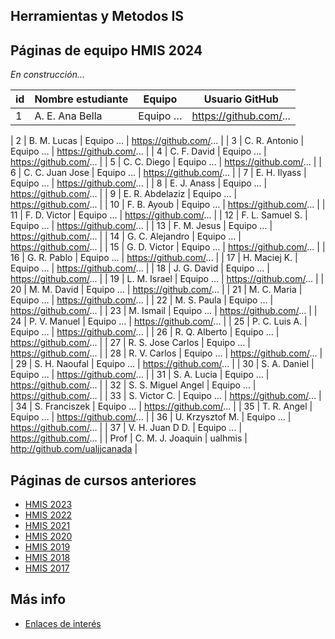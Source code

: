 ## Herramientas y Metodos IS

## Páginas de equipo HMIS 2024

_En construcción..._

| id | Nombre estudiante | Equipo | Usuario GitHub |
|----|--------------------|--------|----------------|
1	|	A. E. Ana Bella	|	Equipo …	|	https://github.com/...  	|
|
2	|	B. M. Lucas	|	Equipo …	|	https://github.com/...  	|
|
3	|	C. R. Antonio	|	Equipo …	|	https://github.com/...  	|
|
4	|	C. F. David	|	Equipo …	|	https://github.com/...  	|
|
5	|	C. C. Diego	|	Equipo …	|	https://github.com/...  	|
|
6	|	C. C. Juan Jose	|	Equipo …	|	https://github.com/...  	|
|
7	|	E. H. Ilyass	|	Equipo …	|	https://github.com/...  	|
|
8	|	E. J. Anass	|	Equipo …	|	https://github.com/...  	|
|
9	|	E. R. Abdelaziz	|	Equipo …	|	https://github.com/...  	|
|
10	|	F. B. Ayoub	|	Equipo …	|	https://github.com/...  	|
|
11	|	F. D. Victor	|	Equipo …	|	https://github.com/...  	|
|
12	|	F. L. Samuel S.	|	Equipo …	|	https://github.com/...  	|
|
13	|	F. M. Jesus	|	Equipo …	|	https://github.com/...  	|
|
14	|	G. C. Alejandro	|	Equipo …	|	https://github.com/...  	|
|
15	|	G. D. Victor	|	Equipo …	|	https://github.com/...  	|
|
16	|	G. R. Pablo	|	Equipo …	|	https://github.com/...  	|
|
17	|	H. Maciej K.	|	Equipo …	|	https://github.com/...  	|
|
18	|	J. G. David	|	Equipo …	|	https://github.com/...  	|
|
19	|	L. M. Israel	|	Equipo …	|	https://github.com/...  	|
|
20	|	M. M. David	|	Equipo …	|	https://github.com/...  	|
|
21	|	M. C. Maria	|	Equipo …	|	https://github.com/...  	|
|
22	|	M. S. Paula	|	Equipo …	|	https://github.com/...  	|
|
23	|	M. Ismail	|	Equipo …	|	https://github.com/...  	|
|
24	|	P. V. Manuel	|	Equipo …	|	https://github.com/...  	|
|
25	|	P. C. Luis A.	|	Equipo …	|	https://github.com/...  	|
|
26	|	R. Q. Alberto	|	Equipo …	|	https://github.com/...  	|
|
27	|	R. S. Jose Carlos	|	Equipo …	|	https://github.com/...  	|
|
28	|	R. V. Carlos	|	Equipo …	|	https://github.com/...  	|
|
29	|	S. H. Naoufal	|	Equipo …	|	https://github.com/...  	|
|
30	|	S. A. Daniel	|	Equipo …	|	https://github.com/...  	|
|
31	|	S. A. Lucia	|	Equipo …	|	https://github.com/...  	|
|
32	|	S. S. Miguel Angel	|	Equipo …	|	https://github.com/...  	|
|
33	|	S. Victor C.	|	Equipo …	|	https://github.com/...  	|
|
34	|	S. Franciszek	|	Equipo …	|	https://github.com/...  	|
|
35	|	T. R. Angel	|	Equipo …	|	https://github.com/...  	|
|
36	|	U. Krzysztof M.	|	Equipo …	|	https://github.com/...  	|
|
37	|	V. H. Juan D D.	|	Equipo …	|	https://github.com/...  	|
|
Prof | C. M. J. Joaquin | ualhmis | http://github.com/ualjjcanada  |


## Páginas de cursos anteriores
* [HMIS 2023](index2023.md)
* [HMIS 2022](index2022.md)
* [HMIS 2021](index2021.md)
* [HMIS 2020](index2020.md)
* [HMIS 2019](index2019.md)
* [HMIS 2018](index2018.md)
* [HMIS 2017](index2017.md)

## Más info
* [Enlaces de interés](enlaces.md)
